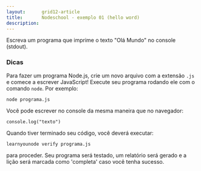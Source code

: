 ```yaml
---
layout:      grid12-article
title:       Nodeschool - exemplo 01 (hello word)
description: 
---
```



Escreva um programa que imprime o texto "Olá Mundo" no console (stdout).

### Dicas

Para fazer um programa Node.js, crie um novo arquivo com a extensão `.js` e comece a escrever JavaScript! Execute seu
programa rodando ele com o comando `node`. Por exemplo:

    node programa.js

Você pode escrever no console da mesma maneira que no navegador:

    console.log("texto")

Quando tiver terminado seu código, você deverá executar:

    learnyounode verify programa.js

para proceder. Seu programa será testado, um relatório será gerado e a lição será marcada como 'completa' caso você 
tenha sucesso.
